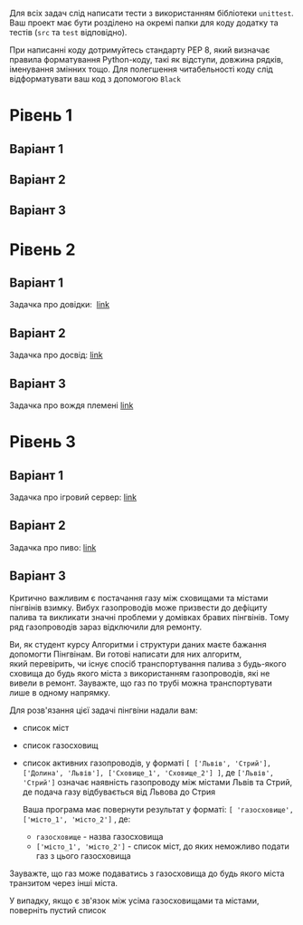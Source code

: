 Для всіх задач слід написати тести з використанням бібліотеки `unittest`.  Ваш проект має бути розділено на окремі папки для коду додатку та тестів (`src` та `test` відповідно).

При написанні коду дотримуйтесь стандарту PEP 8, який визначає правила форматування Python-коду, такі як відступи, довжина рядків, іменування змінних тощо. Для полегшення читабельності коду слід відформатувати ваш код з допомогою  `Black` 
# Рівень 1

## Варіант 1

## Варіант 2

## Варіант 3

# Рівень 2

## Варіант 1

Задачка про довідки:  [link](https://drive.google.com/file/d/1qBsql_OfTiKivpvlkiCBADqbBSoso2kZ/view?usp=drive_link)

## Варіант 2

Задачка про досвід: [link](https://drive.google.com/file/d/1tWP83Mo7zlfVbFTKrgC_HTh3JqEL-_G9/view?usp=drive_link)

## Варіант 3

Задачка про вождя племені [link](https://docs.google.com/document/d/1O6Zz1UFbs48vjqaBWxc1L1BZ1ZnOPVR_/edit#heading=h.gjdgxs)

# Рівень 3

## Варіант 1

Задачка про ігровий сервер: [link](https://drive.google.com/file/d/1TcNhEhOd-Ri2bHEkGuk1x3kn3can_WPc/view?usp=drive_link)

## Варіант 2

Задачка про пиво: [link](https://docs.google.com/document/d/1vA3h59K6cS3EScQs81ZQxZdKw2cZj1kn/edit#heading=h.gjdgxs)

## Варіант 3

Критично важливим є постачання газу між сховищами та містами пінгвінів взимку. Вибух газопроводів може призвести до дефіциту палива та викликати значні проблеми у домівках бравих пінгвінів. Тому ряд газопроводів зараз відключили для ремонту.  
  
Ви, як студент курсу Алгоритми і структури даних маєте бажання допомогти Пінгвінам. Ви готові написати для них алгоритм, який перевірить, чи існує спосіб транспортування палива з будь-якого сховища до будь якого міста з використанням газопроводів, які не вивели в ремонт. Зауважте, що газ по трубі можна транспортувати лише в одному напрямку.  
  
Для розв'язання цієї задачі пінгвіни надали вам: 
- список міст
- список газосховищ
- список активних газопроводів, у форматі `[ ['Львів', 'Стрий'], ['Долина', 'Львів'], ['Сховище_1', 'Сховище_2'] ]`, де `['Львів', 'Стрий']`  означає наявність газопроводу між містами Львів та Стрий, де подача газу відбувається від Львова до Стрия
  
  Ваша програма має повернути результат у форматі: `[ 'газосховище', ['місто_1', 'місто_2']` , де:
	-  `газосховище` - назва газосховища
	- `['місто_1', 'місто_2']`  - список міст, до яких неможливо подати газ з цього газосховища
	  
Зауважте, що газ може подаватись з газосховища до будь якого міста транзитом через інші міста.

У випадку, якщо є зв'язок між усіма газосховищами та містами, поверніть пустий список